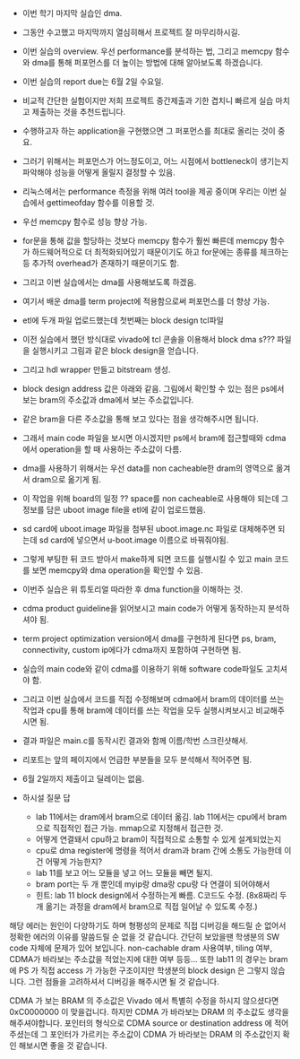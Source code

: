 - 이번 학기 마지막 실습인 dma.
- 그동안 수고했고 마지막까지 열심히해서 프로젝트 잘 마무리하시길.
- 이번 실습의 overview. 우선 performance를 분석하는 법, 그리고 memcpy 함수와 dma를 통해 퍼포먼스를 더 높이는 방법에 대해 알아보도록 하겠습니다.
- 이번 실습의 report due는 6월 2일 수요일.
- 비교적 간단한 실험이지만 저희 프로젝트 중간제출과 기한 겹치니 빠르게 실습 마치고 제출하는 것을 추천드립니다.
- 수행하고자 하는 application을 구현했으면 그 퍼포먼스를 최대로 올리는 것이 중요.
- 그러기 위해서는 퍼포먼스가 어느정도이고, 어느 시점에서 bottleneck이 생기는지 파악해야 성능을 어떻게 올릴지 결정할 수 있음.
- 리눅스에서는 performance 측정을 위해 여러 tool을 제공 중이며 우리는 이번 실습에서 gettimeofday 함수를 이용할 것.
- 우선 memcpy 함수로 성능 향상 가능. 
- for문을 통해 값을 할당하는 것보다 memcpy 함수가 훨씬 빠른데 memcpy 함수가 하드웨어적으로 더 최적화되어있기 때문이기도 하고 for문에는 종류를 체크하는 등 추가적 overhead가 존재하기 때문이기도 함.
- 그리고 이번 실습에서는 dma를 사용해보도록 하겠음.
- 여기서 배운 dma를 term project에 적용함으로써 퍼포먼스를 더 향상 가능.
- etl에 두개 파일 업로드했는데 첫번째는 block design tcl파일
- 이전 실습에서 했던 방식대로 vivado에 tcl 콘솔을 이용해서 block dma s??? 파일을 실행시키고 그림과 같은 block design을 얻습니다.
- 그리고 hdl wrapper 만들고 bitstream 생성.
- block design address 값은 아래와 같음. 그림에서 확인할 수 있는 점은 ps에서 보는 bram의 주소값과 dma에서 보는 주소값입니다. 
- 같은 bram을 다른 주소값을 통해 보고 있다는 점을 생각해주시면 됩니다. 
- 그래서 main code 파일을 보시면 아시겠지만 ps에서 bram에 접근할때와 cdma에서 operation을 할 때 사용하는 주소값이 다름.
- dma를 사용하기 위해서는 우선 data를 non cacheable한 dram의 영역으로 옮겨서 dram으로 옮기게 됨. 
- 이 작업을 위해 board의 일정 ?? space를 non cacheable로 사용해야 되는데 그 정보를 담은 uboot image file을 etl에 같이 업로드했음.
- sd card에 uboot.image 파일을 첨부된 uboot.image.nc 파일로 대체해주면 되는데 sd card에 넣으면서 u-boot.image 이름으로 바꿔줘야됨.
- 그렇게 부팅한 뒤 코드 받아서 make하게 되면 코드를 실행시킬 수 있고 main 코드를 보면 memcpy와 dma operation을 확인할 수 있음. 
- 이번주 실습은 위 튜토리얼 따라한 후 dma function을 이해하는 것.
- cdma product guideline을 읽어보시고 main code가 어떻게 동작하는지 분석하셔야 됨.
- term project optimization version에서 dma를 구현하게 된다면 ps, bram, connectivity, custom ip에다가 cdma까지 포함하여 구현하면 됨.
- 실습의 main code와 같이 cdma를 이용하기 위해 software code파일도 고치셔야 함.
- 그리고 이번 실습에서 코드를 직접 수정해보며 cdma에서 bram의 데이터를 쓰는 작업과 cpu를 통해 bram에 데이터를 쓰는 작업을 모두 실행시켜보시고 비교해주시면 됨.
- 결과 파일은 main.c를 동작시킨 결과와 함께 이름/학번 스크린샷해서.
- 리포트는 앞의 페이지에서 언급한 부분들을 모두 분석해서 적어주면 됨.
- 6월 2일까지 제출이고 딜레이는 없음.

- 하시설 질문 답
  - lab 11에서는 dram에서 bram으로 데이터 옮김. lab 11에서는 cpu에서 bram으로 직접적인 접근 가능. mmap으로 지정해서 접근한 것.
  - 어떻게 연결돼서 cpu하고 bram이 직접적으로 소통할 수 있게 설계되었는지
  - cpu로 dma register에 명령을 적어서 dram과 bram 간에 소통도 가능한데 이건 어떻게 가능한지?
  - lab 11를 보고 어느 모듈을 넣고 어느 모듈을 빼면 될지.
  - bram port는 두 개 뿐인데 myip랑 dma랑 cpu랑 다 연결이 되어야해서
  - 힌트: lab 11 block design에서 수정하는게 빠름. C코드도 수정. (8x8짜리 두 개 옮기는 과정을 dram에서 bram으로 직접 일어날 수 있도록 수정.)

해당 에러는 원인이 다양하기도 하며 형평성의 문제로 직접 디버깅을 해드릴 순 없어서 정확한 에러의 이유를 말씀드릴 순 없을 것 같습니다.
간단히 보았을땐 학생분의 SW code 자체에 문제가 있어 보입니다. non-cachable dram 사용여부, tiling 여부, CDMA가 바라보는 주소값을 적었는지에 대한 여부 등등...
또한 lab11 의 경우는 bram 에 PS 가 직접 access 가 가능한 구조이지만 학생분의 block design 은 그렇지 않습니다. 그런 점들을 고려하셔서 디버깅을 해주시면 될 것 같습니다.

CDMA 가 보는 BRAM 의 주소값은 Vivado 에서 특별히 수정을 하시지 않으셨다면 0xC0000000 이 맞을겁니다. 하지만 CDMA 가 바라보는 DRAM 의 주소값도 생각을 해주셔야합니다. 포인터의 형식으로 CDMA source or destination address 에 적어주셨는데 그 포인터가 가르키는 주소값이 CDMA 가 바라보는 DRAM 의 주소값인지 확인 해보시면 좋을 것 같습니다.
